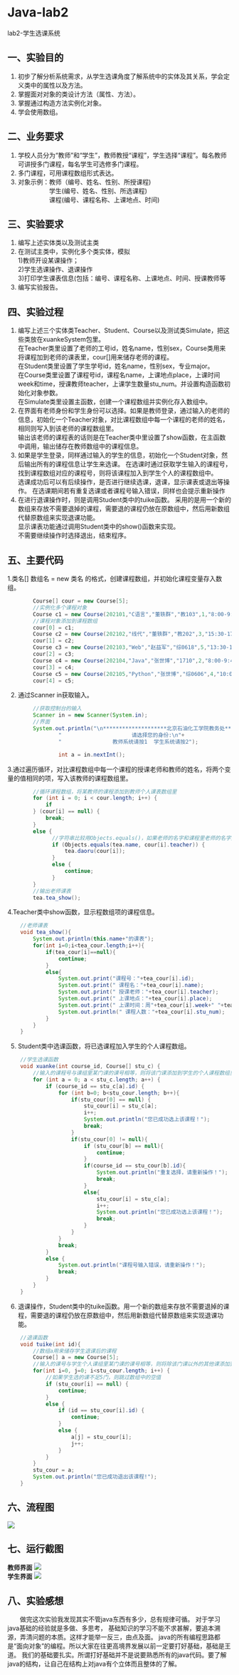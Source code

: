 # Java-lab2
lab2-学生选课系统

## 一、实验目的
1. 初步了解分析系统需求，从学生选课角度了解系统中的实体及其关系，学会定义类中的属性以及方法。
2. 掌握面对对象的类设计方法（属性、方法）。
3. 掌握通过构造方法实例化对象。
4. 学会使用数组。

## 二、业务要求
1. 学校人员分为“教师”和“学生”，教师教授“课程”，学生选择“课程”。每名教师可讲授多门课程，每名学生可选修多门课程。
2. 多门课程，可用课程数组形式表达。
3. 对象示例：教师（编号、姓名、性别、所授课程)
<br>&emsp;&emsp;&emsp;&emsp;&emsp;学生(编号、姓名、性别、所选课程)
<br>&emsp;&emsp;&emsp;&emsp;&emsp;课程(编号、课程名称、上课地点、时间)

## 三、实验要求
1. 编写上述实体类以及测试主类
2. 在测试主类中，实例化多个类实体，模拟
   <br>1)教师开设某课操作；
   <br>2)学生选课操作、退课操作
   <br>3)打印学生课表信息(包括：编号、课程名称、上课地点、时间、授课教师等
3. 编写实验报告。

## 四、实验过程
1. 编写上述三个实体类Teacher、Student、Course以及测试类Simulate，把这些类放在xuankeSystem包里。 
<br>在Teacher类里设置了老师的工号id，姓名name，性别sex，Course类用来将课程加到老师的课表里，cour[]用来储存老师的课程。 
<br>在Student类里设置了学生学号id，姓名name，性别sex，专业major。 
<br>在Course类里设置了课程号id，课程名name，上课地点place，上课时间week和time，授课教师teacher，上课学生数量stu_num。并设置构造函数初始化对象参数。<br>在Simulate类里设置主函数，创建一个课程数组并实例化存入数组中。
2. 在界面有老师身份和学生身份可以选择。如果是教师登录，通过输入的老师的信息，初始化一个Teacher对象，对比课程数组中每一个课程的老师的姓名，相同则写入到该老师的课程数组里。
<br>输出该老师的课程表的话则是在Teacher类中里设置了show函数，在主函数中调用，输出储存在教师数组中的课程信息。
3. 如果是学生登录，同样通过输入的学生的信息，初始化一个Student对象，然后输出所有的课程信息让学生来选课。
在选课时通过获取学生输入的课程号，找到课程数组对应的课程号，则将该课程加入到学生个人的课程数组中。
<br>选课成功后可以有后续操作，是否进行继续选课，退课，显示课表或退出等操作。 
在选课期间若有重复选课或者课程号输入错误，同样也会提示重新操作
4. 在进行退课操作时，则是调用Student类中的tuike函数。 采用的是用一个新的数组来存放不需要退掉的课程，需要退的课程仍放在原数组中，然后用新数组代替原数组来实现退课功能。
<br>显示课表功能通过调用Student类中的show()函数来实现。
<br>不需要继续操作时选择退出，结束程序。

## 五、主要代码
1.类名[] 数组名 = new 类名 的格式，创建课程数组，并初始化课程变量存入数组。
```java
        Course[] cour = new Course[5];
        //实例化多个课程对象
        Course c1 = new Course(202101,"C语言","董轶群","教103",1,"8:00-9:40",120);
        //课程对象添加到课程数组
        cour[0] = c1;
        Course c2 = new Course(202102,"线代","董轶群","教202",3,"15:30-17:10",90);
        cour[1] = c2;
        Course c3 = new Course(202103,"Web","赵益军","综0618",5,"13:30-17:10",68);
        cour[2] = c3;
        Course c4 = new Course(202104,"Java","张世博","1710",2,"8:00-9:40",60);
        cour[3] = c4;
        Course c5 = new Course(202105,"Python","张世博","综0606",4,"10:00-11:40",44);
        cour[4] = c5;
```
2. 通过Scanner in获取输入。
```java
        //获取控制台的输入
        Scanner in = new Scanner(System.in);
        //界面
        System.out.println("\n********************北京石油化工学院教务处********************\n"+
                "                      请选择您的身份:\n"+
                "                教师系统请按1  学生系统请按2");

                int a = in.nextInt();
```
3.通过遍历循环，对比课程数组中每一个课程的授课老师和教师的姓名，将两个变量的值相同的项，写入该教师的课程数组里。
```java
        //循环课程数组，将某教师的课程添加到教师个人课表数组里
        for (int i = 0; i < cour.length; i++) {
            if
        } (cour[i] == null) {
            break;
        }
        else {
              //字符串比较用Objects.equals()，如果老师的名字和课程里老师的名字对应，就导入到这个老师的课表里
              if (Objects.equals(tea.name, cour[i].teacher)) {
                  tea.daoru(cour[i]);
              }
              else {
                  continue;
              }
        }
        //输出老师课表
        tea.tea_show();
```
4.Teacher类中show函数，显示程数组项的课程信息。
```java
    //老师课表
    void tea_show(){
        System.out.println(this.name+"的课表");
        for(int i=0;i<tea_cour.length;i++){
            if(tea_cour[i]==null){
                continue;
            }
            else{
                System.out.print("课程号："+tea_cour[i].id);
                System.out.print(" 课程名："+tea_cour[i].name);
                System.out.print(" 授课老师："+tea_cour[i].teacher);
                System.out.print(" 上课地点："+tea_cour[i].place);
                System.out.print(" 上课时间：周"+tea_cour[i].week+" "+tea_cour[i].time);
                System.out.println(" 课程人数："+tea_cour[i].stu_num);
            }
        }
    }
```
5. Student类中选课函数，将已选课程加入学生的个人课程数组。
```java
    //学生选课函数
    void xuanke(int course_id, Course[] stu_c) {
        //输入的课程号与课组里某门课的课号相等，则将该门课添加到学生的个人课程数组里
        for (int a = 0; a < stu_c.length; a++) {
            if (course_id == stu_c[a].id) {
                for (int b=0; b<stu_cour.length; b++){
                    if(stu_cour[0] == null) {
                        stu_cour[i] = stu_c[a];
                        i++;
                        System.out.println("您已成功选上该课程！");
                        break;
                    }
                    if(stu_cour[0] != null){
                        if (stu_cour[b] == null){
                            continue;
                        }
                        if(course_id == stu_cour[b].id){
                            System.out.println("重复选择，请重新操作！");
                            break;
                        }
                        else{
                            stu_cour[i] = stu_c[a];
                            i++;
                            System.out.println("您已成功选上该课程！");
                            break;
                        }
                    }
                }
                break;
            }
            else {
                System.out.println("课程号输入错误，请重新操作！");
                break;
            }
        }
    }
```
6. 退课操作，Student类中的tuike函数。用一个新的数组来存放不需要退掉的课程，需要退的课程仍放在原数组中，然后用新数组代替原数组来实现退课功能。
```java
    //退课函数
    void tuike(int id){
        //数组a用来储存学生退课后的课程
        Course[] a = new Course[5];
        //输入的课号与学生个人课组里某门课的课号相等，则将除该门课以外的其他课添加到数组a里，再把数组a又给stu_cour
        for(int i=0, j=0; i<stu_cour.length; i++) {
            //如果学生选的课不足5门，则跳过数组中的空值
            if (stu_cour[i] == null) {
                continue;
            }
            else {
                if (id == stu_cour[i].id) {
                    continue;
                }
                else {
                    a[j] = stu_cour[i];
                    j++;
                }
            }
        }
        stu_cour = a;
        System.out.println("您已成功退出该课程!");
    }
```

## 六、流程图
![](https://github.com/haaix/Java-lab2/blob/main/%E6%B5%81%E7%A8%8B%E5%9B%BE.png)

## 七、运行截图
 **教师界面**
![](https://github.com/haaix/Java-lab2/blob/main/%E8%80%81%E5%B8%88%E8%BF%90%E8%A1%8C%E7%BB%93%E6%9E%9C.png)
<br> **学生界面**
![](https://github.com/haaix/Java-lab2/blob/main/%E5%AD%A6%E7%94%9F%E8%BF%90%E8%A1%8C%E7%BB%93%E6%9E%9C.png)

## 八、实验感想
&emsp;&emsp;做完这次实验我发现其实不管java东西有多少，总有规律可循。 对于学习java基础的经验就是多做、多思考，
基础知识的学习不能不求甚解，要追本溯源，弄清问题的本质。这样才能举一反三，由点及面。
java的所有编程思路都是“面向对象”的编程。所以大家在往更高境界发展以前一定要打好基础，基础是王道。
我们的基础要扎实。所谓打好基础并不是说要熟悉所有的java代码。要了解java的结构，让自己在结构上对java有个立体而且整体的了解。
